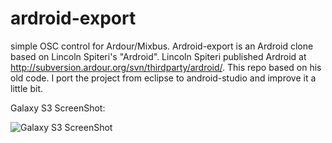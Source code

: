 # ardroid-export
simple OSC control for Ardour/Mixbus.
Ardroid-export is an Ardroid clone based on Lincoln Spiteri's "Ardroid".
Lincoln Spiteri published Ardroid at http://subversion.ardour.org/svn/thirdparty/ardroid/.
This repo based on his old code. I port the project from eclipse to android-studio and improve it a little bit.

Galaxy S3 ScreenShot:


![Galaxy S3 ScreenShot](https://raw.githubusercontent.com/wolkstein/ardroid-export/master/SamsungGalaxyS3ScreenShot.png)
